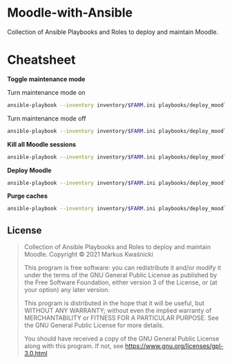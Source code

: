 # Moodle-with-Ansible

Collection of Ansible Playbooks and Roles to deploy and maintain Moodle.

# Cheatsheet

**Toggle maintenance mode**

Turn maintenance mode on

```bash
ansible-playbook --inventory inventory/$FARM.ini playbooks/deploy_moodle.yml --extra-vars @playbooks/vars/$INSTANCE.yml --vault-password-file $HOME/.ansible/vault-passwords/moodle_$INSTANCE --tag maintenanceon [--check]  # Maintenance on
```

Turn maintenance mode off

```bash
ansible-playbook --inventory inventory/$FARM.ini playbooks/deploy_moodle.yml --extra-vars @playbooks/vars/$INSTANCE.yml --vault-password-file $HOME/.ansible/vault-passwords/moodle_$INSTANCE --tag maintenanceoff [--check]  # Maintenance off
```

**Kill all Moodle sessions**

```bash
ansible-playbook --inventory inventory/$FARM.ini playbooks/deploy_moodle.yml --extra-vars @playbooks/vars/$INSTANCE.yml --vault-password-file $HOME/.ansible/vault-passwords/moodle_$INSTANCE --tag killallsessions [--check]
```

**Deploy Moodle**

```bash
ansible-playbook --inventory inventory/$FARM.ini playbooks/deploy_moodle.yml --extra-vars @playbooks/vars/$INSTANCE.yml --vault-password-file $HOME/.ansible/vault-passwords/moodle_$INSTANCE --skip-tags [maintenanceon,maintenanceoff] [--extra-var git_force=yes --check]
```

**Purge caches**

```bash
ansible-playbook --inventory inventory/$FARM.ini playbooks/deploy_moodle.yml --extra-vars @playbooks/vars/$INSTANCE.yml --vault-password-file $HOME/.ansible/vault-passwords/moodle_$INSTANCE --tag purgecaches [--check]
```

## License

> Collection of Ansible Playbooks and Roles to deploy and maintain Moodle.
> Copyright © 2021  Markus Kwaśnicki
> 
> This program is free software: you can redistribute it and/or modify
> it under the terms of the GNU General Public License as published by
> the Free Software Foundation, either version 3 of the License, or
> (at your option) any later version.
> 
> This program is distributed in the hope that it will be useful,
> but WITHOUT ANY WARRANTY; without even the implied warranty of
> MERCHANTABILITY or FITNESS FOR A PARTICULAR PURPOSE.  See the
> GNU General Public License for more details.
> 
> You should have received a copy of the GNU General Public License
> along with this program.  If not, see https://www.gnu.org/licenses/gpl-3.0.html
